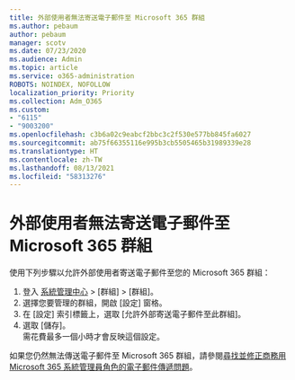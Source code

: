```yaml
---
title: 外部使用者無法寄送電子郵件至 Microsoft 365 群組
ms.author: pebaum
author: pebaum
manager: scotv
ms.date: 07/23/2020
ms.audience: Admin
ms.topic: article
ms.service: o365-administration
ROBOTS: NOINDEX, NOFOLLOW
localization_priority: Priority
ms.collection: Adm_O365
ms.custom:
- "6115"
- "9003200"
ms.openlocfilehash: c3b6a02c9eabcf2bbc3c2f530e577bb845fa6027
ms.sourcegitcommit: ab75f66355116e995b3cb5505465b31989339e28
ms.translationtype: HT
ms.contentlocale: zh-TW
ms.lasthandoff: 08/13/2021
ms.locfileid: "58313276"
---
```

# <a name="external-users-cant-send-email-to-microsoft-365-group"></a>外部使用者無法寄送電子郵件至 Microsoft 365 群組

使用下列步驟以允許外部使用者寄送電子郵件至您的 Microsoft 365 群組：

1. 登入 [系統管理中心](https://admin.microsoft.com/)  >  [群組]  >  [群組]。
2. 選擇您要管理的群組，開啟 [設定] 窗格。
3. 在 [設定] 索引標籤上，選取 [允許外部寄送電子郵件至此群組]。
4. 選取 [儲存]。</br>
    需花費最多一個小時才會反映這個設定。 

如果您仍然無法傳送電子郵件至 Microsoft 365 群組，請參閱[尋找並修正商務用 Microsoft 365 系統管理員角色的電子郵件傳遞問題](https://docs.microsoft.com/exchange/troubleshoot/email-delivery/email-delivery-issues)。

